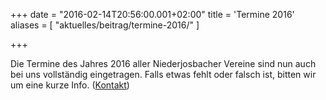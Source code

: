 +++
date = "2016-02-14T20:56:00.001+02:00"
title = 'Termine 2016'
aliases = [
  "aktuelles/beitrag/termine-2016/"
]

+++

Die Termine des Jahres 2016 aller Niederjosbacher Vereine sind nun auch bei uns vollständig eingetragen. Falls etwas fehlt oder falsch ist, bitten wir um eine kurze Info. ([Kontakt](/kontakt/))

      